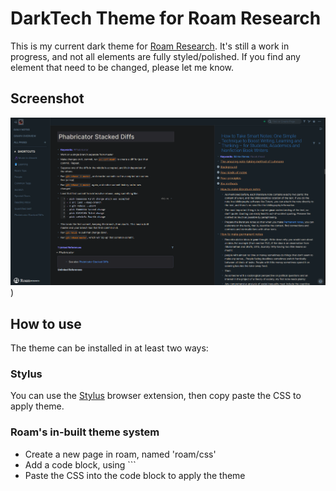 # DarkTech Theme for Roam Research

This is my current dark theme for [Roam Research](https://roamresearch.com). It's still a work in progress, and not all elements are fully styled/polished. If you find any element that need to be changed, please let me know.

## Screenshot

![](/DarkTech-Screenshot.png))

## How to use

The theme can be installed in at least two ways:

### Stylus
You can use the [Stylus](https://add0n.com/stylus.html) browser extension, then copy paste the CSS to apply theme. 

### Roam's in-built theme system
* Create a new page in roam, named 'roam/css'
* Add a code block, using ```
* Paste the CSS into the code block to apply the theme
